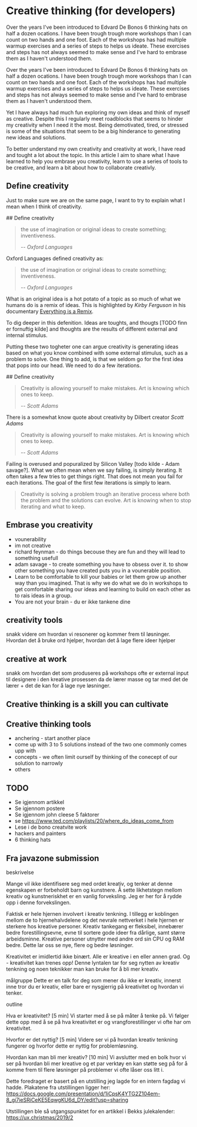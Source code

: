 # Creative thinking (for developers)

<div class="slide">
    Over the years I've been introduced to Edvard De Bonos 6 thinking hats on half a dozen ocations. 
    I have been trough trough more workshops than I can count on two hands and one foot. 
    Each of the workshops has had multiple warmup exercises and a series of steps to helps us ideate. 
    These exercises and steps has not always seemed to make sense and I've hard to embrase them as
    I haven't understood them.
</div>

Over the years I've been introduced to Edvard De Bonos 6 thinking hats on half a dozen ocations. 
I have been trough trough more workshops than I can count on two hands and one foot. 
Each of the workshops has had multiple warmup exercises and a series of steps to helps us ideate. 
These exercises and steps has not always seemed to make sense and I've hard to embrase them as
I haven't understood them.

Yet I have always had much fun exploring my own ideas and think of myself as creative. Despite this 
I regularly meet roadblocks that seems to hinder my creativity when I need it the most. Being demotivated, 
tired, or stressed is some of the situations that seem to be a big hinderance to generating new ideas and solutions.

To better understand my own creativity and creativity at work, I have read and tought a lot about the topic.
In this article I aim to share what I have learned to help you embrase you creativity, learn to use a series of tools to 
be creative, and learn a bit about how to collaborate creativly. 


## Define creativity

Just to make sure we are on the same page, I want to try to explain what I mean 
when I think of creativity.

<slide>
## Define creativity

> the use of imagination or original ideas to create something; inventiveness.
>
>-- <cite>Oxford Languages</cite>
</slide>

Oxford Languages defined creativity as:
> the use of imagination or original ideas to create something; inventiveness.
>
>-- <cite>Oxford Languages</cite>

What is an original idea is a hot potato of a topic as so much of what we humans do is a 
remix of ideas. This is highlighted by *Kirby Ferguson* in his documentary [Everything is a Remix](https://www.everythingisaremix.info/).

To dig deeper in this defenition. Ideas are toughts, and thougts [TODO finn er fornuftig kilde] and thoughts are the results of different external and internal stimulus. 

Putting these two togheter one can argue creativity is generating ideas based on what you know combined with some external stimulus, such as a problem to solve. One thing to add, is that we seldom go for the first idea that pops into our head. We need to do a few iterations.

<slide>
## Define creativity

> Creativity is allowing yourself to make mistakes. Art is knowing which ones to keep.
>
> -- <cite>Scott Adams</cite>
</slide>

There is a somewhat know quote about creativity by Dilbert creator *Scott Adams*
> Creativity is allowing yourself to make mistakes. Art is knowing which ones to keep.
>
> -- <cite>Scott Adams</cite>

Failing is overused and popuralized by Silicon Valley [todo kilde - Adam savage?]. 
What we often mean when we say failing, is simply iterating. It often takes a few tries to get things right. That does not mean you fail for each iterations. The goal of the first few iterations is simply to learn.

> Creativity is solving a problem trough an iterative process where both the problem and the solutions can evolve. Art is knowing when to stop iterating and what to keep. 


## Embrase you creativity

 - vounerability
 - im not creative
 - richard feynman - do things becouse they are fun and they will lead to something usefull
 - adam savage - to create something you have to obsess over it. to show other something you have created puts you in a vounerable position.
 - Learn to be comfortable to kill your babies or let them grow up another way than you imagined. That is why we do what we do in workshops to get comfortable sharing our ideas and learning to build on each other as to rais ideas in a group.
 - You are not your brain - du er ikke tankene dine
## creativity  tools

snakk videre om hvordan vi resonerer og kommer frem til løsninger. Hvordan det å bruke ord hjelper, hvordan det å lage flere ideer hjelper


## creative at work
snakk om hvordan det som produseres på workshops ofte er external input til designere i den kreative prosessen da de lærer masse og tar med det de lærer + det de kan for å lage nye løsninger. 





 ## Creative thinking is a skill you can cultivate

 ## Creative thinking tools

 - anchering - start another place
 - come up with 3  to 5 solutions instead of the two one commonly comes upp with
 - concepts - we often limit ourself by thinking of the conecept of our solution to narrowly
 - others


 ## TODO
 - Se igjennom artikkel 
 - Se igjennom postere
 - Se igjennom john cleese 5 faktorer
 - se https://www.ted.com/playlists/20/where_do_ideas_come_from
 - Lese i de bono creatvite work
 - hackers and painters
 - 6 thinking hats
 
 
 ## Fra javazone submission
 
 beskrivelse
 
 Mange vil ikke identifisere seg med ordet kreativ, og tenker at denne egenskapen er forbeholdt barn og kunstnere. Å sette likhetstegn mellom kreativ og kunstneriskhet er en vanlig forveksling. Jeg er her for å rydde opp i denne forvekslingen. 

Faktisk er hele hjernen involvert i kreativ tenkning. I tillegg er koblingen mellom de to hjernehalvdelene og det nevrale nettverket i hele hjernen er sterkere hos kreative personer. Kreativ tankegang er fleksibel, innebærer bedre forestillingsevne, evne til sortere gode ideer fra dårlige, samt større arbeidsminne. Kreative personer utnytter med andre ord sin CPU og RAM bedre. Dette lar oss se nye, flere og bedre løsninger. 

Kreativitet er imidlertid ikke binært. Alle er kreative i en eller annen grad. Og - kreativitet kan trenes opp! Denne lyntalen tar for seg nytten av kreativ tenkning og noen teknikker man kan bruke for å bli mer kreativ.


målgruppe
Dette er en talk for deg som mener du ikke er kreativ, innerst inne tror du er kreativ, eller bare er nysgjerrig på kreativitet og hvordan vi tenker.

outline
 
 Hva er kreativitet? [5 min]
Vi starter med å se på måter å tenke på. Vi følger dette opp med å se på hva kreativitet er og vrangforestillinger vi ofte har om kreativitet.

Hvorfor er det nyttig? [5 min]
Videre ser vi på hvordan kreativ tenkning fungerer og hvorfor dette er nyttig for problemløsning.

Hvordan kan man bli mer kreativ? [10 min]
Vi avslutter med en bolk hvor vi ser på hvordan bli mer kreative og et par verktøy en kan støtte seg på for å komme frem til flere løsninger på problemer vi ofte låser oss litt i.

Dette foredraget er basert på en utstilling jeg lagde for en intern fagdag vi hadde. Plakatene fra utstillingen ligger her: https://docs.google.com/presentation/d/1iCpsK4YTG2Z104em-8_gi7ieSRiCeKE5EqwgKU6d_DY/edit?usp=sharing

Utstillingen ble så utgangspunktet for en artikkel i Bekks julekalender: https://ux.christmas/2019/2
